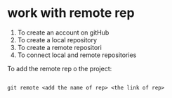 # work with remote rep

1. To create an account on gitHub
2. To create a local repository
3. To create a remote repositori
4. To connect local and remote repositories

To add the remote rep o the project:

```

git remote <add the name of rep> <the link of rep>

```
